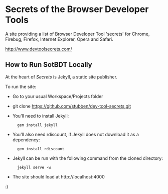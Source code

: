 Secrets of the Browser Developer Tools
======================================

A site providing a list of Browser Developer Tool 'secrets' for Chrome, Firebug, Firefox, Internet Explorer, Opera and Safari.

http://www.devtoolsecrets.com/

How to Run SotBDT Locally
-------------------------

At the heart of *Secrets* is Jekyll, a static site publisher.

To run the site:

* Go to your usual Workspace/Projects folder
* git clone https://github.com/stubben/dev-tool-secrets.git
* You'll need to install Jekyll:

        gem install jekyll

* You'll also need rdiscount, if Jekyll does not download it as a dependency:

        gem install rdiscount

* Jekyll can be run with the following command from the cloned directory:

        jekyll serve -w

* The site should load at http://localhost:4000

:)
